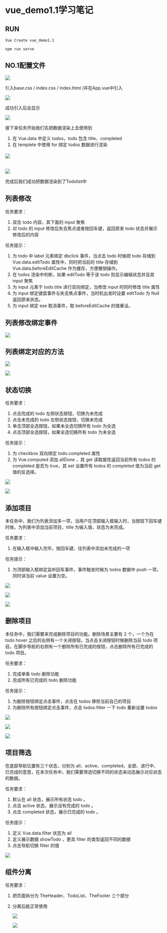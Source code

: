 # vue_demo1.1学习笔记

## RUN

```
Vue Create vue_demo1.1
```

```
npm run serve
```

## NO.1配置文件

![](https://github.com/xiaojilinggui/vue_demo1.1/blob/master/vue%E5%AD%A6%E4%B9%A0%E5%9B%BE%E7%89%87/0.png?raw=true)

引入base.css	/	index.css	/	index.html	/并在App.vue中引入

![](https://github.com/xiaojilinggui/vue_demo1.1/blob/master/vue%E5%AD%A6%E4%B9%A0%E5%9B%BE%E7%89%87/2.png?raw=true)

成功引入后会显示

![](https://github.com/zhuayu/combat-todo/raw/master/todo.png)

接下来任务开始我们先把数据渲染上去使用到 

1. 在 Vue.data 中定义 todos，todo 包含 title、completed
2. 在 templete 中使用 for 绑定 todos 数据进行渲染

###### ![](https://github.com/xiaojilinggui/vue_demo1.1/blob/master/vue%E5%AD%A6%E4%B9%A0%E5%9B%BE%E7%89%87/4.png?raw=true)

![](https://github.com/xiaojilinggui/vue_demo1.1/blob/master/vue%E5%AD%A6%E4%B9%A0%E5%9B%BE%E7%89%87/5.png?raw=true)

完成后我们成功把数据渲染到了Todolist中

## 列表修改

任务要求：

1. 双击 todo 内容，其下面的 input 聚焦
2. 对 todo 的 input 修改后失去焦点或者按回车键，返回原来 todo 状态并展示修改后的内容

任务提示：

1. 为 todo 中 label 元素绑定 dbclick 事件，当点击 todo 时候把 todo 存储到 Vue.data.editTodo 属性中，同时把当前的 title 存储到 Vue.data.beforeEditCache 作为缓存，方便撤销操作。
2. 在 todos 渲染中判断，如果 editTodo 等于该 todo 则显示编辑状态并且其 input 聚焦
3. 为 input 元素于 todo.title 进行双向绑定，当修改 input 时同时修改 title 属性
4. 为 input 绑定键盘事件与失去焦点事件，当时机出发时设置 editTodo 为 Null 返回原来状态。
5. 为 input 绑定 ese 取消事件，取 beforeEditCache 的值重设。



## 	列表修改绑定事件

![](https://github.com/xiaojilinggui/vue_demo1.1/blob/master/vue%E5%AD%A6%E4%B9%A0%E5%9B%BE%E7%89%87/6.png?raw=true)

## 列表绑定对应的方法

![](https://github.com/xiaojilinggui/vue_demo1.1/blob/master/vue%E5%AD%A6%E4%B9%A0%E5%9B%BE%E7%89%87/7.png?raw=true)

![](https://github.com/xiaojilinggui/vue_demo1.1/blob/master/vue%E5%AD%A6%E4%B9%A0%E5%9B%BE%E7%89%87/6-1.png?raw=true)

## 状态切换

任务要求：

1. 点击完成的 todo 左侧状态按钮，切换为未完成
2. 点击未完成的 todo 左侧状态按钮，切换未完成
3. 单击顶部全选按钮，如果未全选切换所有 todo 为全选
4. 点击顶部全选按钮，如果全选切换所有 todo 为未全选

任务提示：

1. 为 checkbox 双向绑定 todo.completed 属性
2. 为 Vue.computed 添加 allDone ，其 get 读取属性返回当前所有 todos 的 completed 是否为 true，其 set 设置所有 todos 的 completed 值为当前 get 值的反选择。

![](https://github.com/xiaojilinggui/vue_demo1.1/blob/master/vue%E5%AD%A6%E4%B9%A0%E5%9B%BE%E7%89%87/8.png?raw=true)

![](https://github.com/xiaojilinggui/vue_demo1.1/blob/master/vue%E5%AD%A6%E4%B9%A0%E5%9B%BE%E7%89%87/8-1.png?raw=true)

## 添加项目

本任务中，我们为列表添加多一项，当用户在顶部输入框输入时，当按钮下回车键时候，为列表中添加当前项目，title 为输入值，状态为未完成。

任务要求：

1. 在输入框中输入完毕，按回车键，往列表中添加未完成的一项

任务提示：

1. 为顶部输入框绑定监听回车事件，事件触发时候为 todos 数据中 push 一项，同时讲当前 value 设置为空。

![](https://github.com/xiaojilinggui/vue_demo1.1/blob/master/vue%E5%AD%A6%E4%B9%A0%E5%9B%BE%E7%89%87/9.png?raw=true)

![](https://github.com/xiaojilinggui/vue_demo1.1/blob/master/vue%E5%AD%A6%E4%B9%A0%E5%9B%BE%E7%89%87/9-1.png?raw=true)

![](https://github.com/xiaojilinggui/vue_demo1.1/blob/master/vue%E5%AD%A6%E4%B9%A0%E5%9B%BE%E7%89%87/9-2.png?raw=true)

## 删除项目

本任务中，我们需要来完成删除项目的功能。删除场景主要有 2 个，一个为在 todo hover 之后的右侧有一个关闭按钮，当点击关闭按钮时候删除当前 todo 项目。在脚步导航的右侧有一个删除所有已完成的按钮，点击删除所有已完成的 todo 项目。

任务要求：

1. 完成单条 todo 删除功能
2. 完成所有已完成的 todo 删除功能

任务提示：

1. 为删除按钮绑定点击事件，点击在 todos 移除当前自己的项目
2. 为删除所有按钮绑定点击事件，点击 todos.filter 一下 todo 重新设置 todos

![](https://github.com/xiaojilinggui/vue_demo1.1/blob/master/vue%E5%AD%A6%E4%B9%A0%E5%9B%BE%E7%89%87/10.png?raw=true)

![](https://github.com/xiaojilinggui/vue_demo1.1/blob/master/vue%E5%AD%A6%E4%B9%A0%E5%9B%BE%E7%89%87/10-1.png?raw=true)

![](https://github.com/xiaojilinggui/vue_demo1.1/blob/master/vue%E5%AD%A6%E4%B9%A0%E5%9B%BE%E7%89%87/10-2.png?raw=true)

## 项目筛选

在底部导航位置有三个状态，分别为 all、active、completed，全部、进行中、已完成的意思，在本次任务中，我们需要筛选切换不同的状态来动态展示对应状态的数据。

任务要求：

1. 默认在 all 状态，展示所有状态 todo 。
2. 点击 active 状态，展示没有完成的 todo 。
3. 点击 completed 状态，展示已完成的 todo 。

任务提示：

1. 定义 Vue.data.filter 状态为 all
2. 定义展示数据 showTodo ，更具 filter 的类型返回不同的数据
3. 点击导航切换 filter 的值

![](https://github.com/xiaojilinggui/vue_demo1.1/blob/master/vue%E5%AD%A6%E4%B9%A0%E5%9B%BE%E7%89%87/11.png?raw=true)

## 组件分离

任务要求：

1. 把页面拆分为 TheHeader、TodoList、TheFooter 三个部分

2. 分离后能正常使用

   ![](https://github.com/xiaojilinggui/vue_demo1.1/blob/master/vue%E5%AD%A6%E4%B9%A0%E5%9B%BE%E7%89%87/12.png?raw=true)

   ![](https://github.com/xiaojilinggui/vue_demo1.1/blob/master/vue%E5%AD%A6%E4%B9%A0%E5%9B%BE%E7%89%87/13.png?raw=true)
